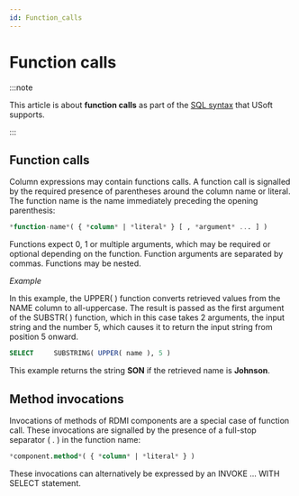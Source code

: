 ```yaml
---
id: Function_calls
---
```


# Function calls




:::note

This article is about **function calls** as part of the [SQL syntax](/Modeller_and_Rules_Engine/SQL_syntax) that USoft supports.

:::

## **Function calls**

Column expressions may contain functions calls. A function call is signalled by the required presence of parentheses around the column name or literal. The function name is the name immediately preceding the opening parenthesis:

```sql
*function-name*( { *column* | *literal* } [ , *argument* ... ] )
```

Functions expect 0, 1 or multiple arguments, which may be required or optional depending on the function. Function arguments are separated by commas. Functions may be nested.

*Example*

In this example, the UPPER( ) function converts retrieved values from the NAME column to all-uppercase. The result is passed as the first argument of the SUBSTR( ) function, which in this case takes 2 arguments, the input string and the number 5, which causes it to return the input string from position 5 onward.

```sql
SELECT     SUBSTRING( UPPER( name ), 5 )
```

This example returns the string **SON** if the retrieved name is **Johnson**.

## Method invocations

Invocations of methods of RDMI components are a special case of function call. These invocations are signalled by the presence of a full-stop separator ( . ) in the function name:

```sql
*component.method*( { *column* | *literal* } )
```

These invocations can alternatively be expressed by an INVOKE ... WITH SELECT statement.